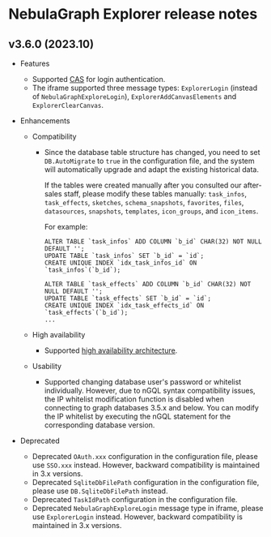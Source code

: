 # NebulaGraph Explorer release notes

## v3.6.0 (2023.10)

- Features
  - Supported [CAS](../../nebula-explorer/deploy-connect/ex-ug-deploy.md) for login authentication.
  - The iframe supported three message types: `ExplorerLogin` (instead of `NebulaGraphExploreLogin`), `ExplorerAddCanvasElements` and `ExplorerClearCanvas`.
- Enhancements
  - Compatibility
    - Since the database table structure has changed, you need to set `DB.AutoMigrate` to `true` in the configuration file, and the system will automatically upgrade and adapt the existing historical data.

      If the tables were created manually after you consulted our after-sales staff, please modify these tables manually: `task_infos`, `task_effects`, `sketches`, `schema_snapshots`, `favorites`, `files`, `datasources`, `snapshots`, `templates`, `icon_groups`, and `icon_items`.

      For example:

      ```mysql
      ALTER TABLE `task_infos` ADD COLUMN `b_id` CHAR(32) NOT NULL DEFAULT '';
      UPDATE TABLE `task_infos` SET `b_id` = `id`;
      CREATE UNIQUE INDEX `idx_task_infos_id` ON `task_infos`(`b_id`);

      ALTER TABLE `task_effects` ADD COLUMN `b_id` CHAR(32) NOT NULL DEFAULT '';
      UPDATE TABLE `task_effects` SET `b_id` = `id`;
      CREATE UNIQUE INDEX `idx_task_effects_id` ON `task_effects`(`b_id`);
      ...
      ```

  - High availability
    - Supported [high availability architecture](../../nebula-explorer/faq.md).

  - Usability
    - Supported changing database user's password or whitelist individually. However, due to nGQL syntax compatibility issues, the IP whitelist modification function is disabled when connecting to graph databases 3.5.x and below. You can modify the IP whitelist by executing the nGQL statement for the corresponding database version.

- Deprecated
  - Deprecated `OAuth.xxx` configuration in the configuration file, please use `SSO.xxx` instead. However, backward compatibility is maintained in 3.x versions.
  - Deprecated `SqliteDbFilePath` configuration in the configuration file, please use `DB.SqliteDbFilePath` instead.
  - Deprecated `TaskIdPath` configuration in the configuration file.
  - Deprecated `NebulaGraphExploreLogin` message type in iframe, please use `ExplorerLogin` instead. However, backward compatibility is maintained in 3.x versions.
